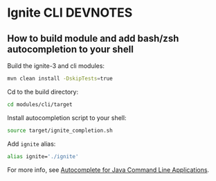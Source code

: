 # Ignite CLI DEVNOTES

## How to build module and add bash/zsh autocompletion to your shell

Build the ignite-3 and cli modules:
```bash
mvn clean install -DskipTests=true
```

Cd to the build directory:
```bash
cd modules/cli/target
```

Install autocompletion script to your shell:
```bash 
source target/ignite_completion.sh 
```

Add `ignite` alias:
```bash
alias ignite='./ignite'
```

For more info, see [Autocomplete for Java Command Line Applications](https://picocli.info/autocomplete.html).
